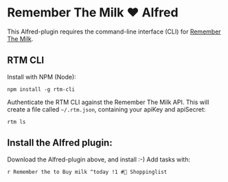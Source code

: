 Remember The Milk ❤️ Alfred
========

This Alfred-plugin requires the command-line interface (CLI) for [Remember The
Milk](https://www.npmjs.com/package/rtm-cli). 


## RTM CLI

Install with NPM (Node):

    npm install -g rtm-cli

Authenticate the RTM CLI against the Remember The Milk API. This will create a file called  `~/.rtm.json`, containing your apiKey and apiSecret:

    rtm ls

## Install the Alfred plugin:

Download the Alfred-plugin above, and install :-) Add tasks with:

    r Remember the to Buy milk ^today !1 #🍌 Shoppinglist
